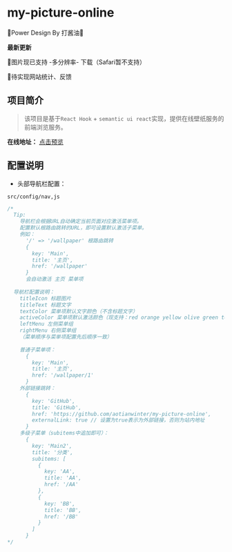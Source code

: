 # my-picture-online
🎉Power Design By 打酱油🎉

**最新更新**

🎉图片现已支持 -多分辨率- 下载（Safari暂不支持）

🎉待实现网站统计、反馈

## 项目简介
> 该项目是基于`React Hook` + `semantic ui react`实现，提供在线壁纸服务的前端浏览服务。

**在线地址：** [点击预览](192.168.0.223)

## 配置说明
- 头部导航栏配置：

`src/config/nav,js`
```js
/*
  Tip:
    导航栏会根据URL自动确定当前页面对应激活菜单项。
    配置默认根路由跳转的URL，即可设置默认激活子菜单。
    例如：
      '/' => '/wallpaper' 根路由跳转
      {
        key: 'Main',
        title: '主页',
        href: '/wallpaper'
      }
      会自动激活 主页 菜单项
      
  导航栏配置说明：
    titleIcon 标题图片
    titleText 标题文字
    textColor 菜单项默认文字颜色（不含标题文字）
    activeColor 菜单项默认激活颜色（现支持：red orange yellow olive green teal blue violet purple pink brown grey black）
    leftMenu 左侧菜单组
    rightMenu 右侧菜单组
    （菜单顺序与菜单项配置先后顺序一致）
    
    普通子菜单项：
      {
        key: 'Main',
        title: '主页',
        href: '/wallpaper/1'
      }
    外部链接跳转：
      {
        key: 'GitHub',
        title: 'GitHub',
        href: 'https://github.com/aotianwinter/my-picture-online',
        externalLink: true // 设置为true表示为外部链接，否则为站内地址
      }
    多级子菜单（subitems中追加即可）：
      {
        key: 'Main2',
        title: '分类',
        subitems: [
          {
            key: 'AA',
            title: 'AA',
            href: '/AA'
          },
          {
            key: 'BB',
            title: 'BB',
            href: '/BB'
          }
        ]
      }
*/
```